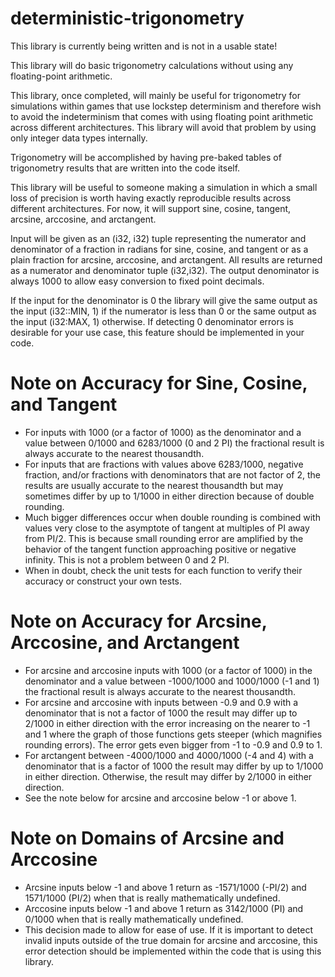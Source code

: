 # deterministic-trigonometry

This library is currently being written and is not in a usable state!
 
This library will do basic trigonometry calculations without using any floating-point arithmetic. 

This library, once completed, will mainly be useful for trigonometry for simulations within games that use lockstep determinism and therefore wish to avoid the indeterminism that comes with using floating point arithmetic across different architectures. This library will avoid that problem by using only integer data types internally.

Trigonometry will be accomplished by having pre-baked tables of trigonometry results that are written into the code itself.

This library will be useful to someone making a simulation in which a small loss of precision is worth having exactly reproducible results across different architectures. For now, it will support sine, cosine, tangent, arcsine, arccosine, and arctangent.

Input will be given as an (i32, i32) tuple representing the numerator and denominator of a fraction in radians for sine, cosine, and tangent or as a plain fraction for arcsine, arccosine, and arctangent. All results are returned as a numerator and denominator tuple (i32,i32). The output denominator is always 1000 to allow easy conversion to fixed point decimals.

If the input for the denominator is 0 the library will give the same output as the input (i32::MIN, 1) if the numerator is less than 0 or the same output as the input (i32:MAX, 1) otherwise. If detecting 0 denominator errors is desirable for your use case, this feature should be implemented in your code.

# Note on Accuracy for Sine, Cosine, and Tangent

 - For inputs with 1000 (or a factor of 1000) as the denominator and a value between 0/1000 and 6283/1000 (0 and 2 PI) the fractional result is always accurate to the nearest thousandth.
 - For inputs that are fractions with values above 6283/1000, negative fraction, and/or fractions with denominators that are not factor of 2, the results are usually accurate to the nearest thousandth but may sometimes differ by up to 1/1000 in either direction because of double rounding.
 - Much bigger differences occur when double rounding is combined with values very close to the asymptote of tangent at multiples of PI 
 away from PI/2. This is because small rounding error are amplified by the behavior of the tangent function approaching positive or negative infinity. This is not a problem between 0 and 2 PI. 
 - When in doubt, check the unit tests for each function to verify their accuracy or construct your own tests.

# Note on Accuracy for Arcsine, Arccosine, and Arctangent
 
 - For arcsine and arccosine inputs with 1000 (or a factor of 1000) in the denominator and a value between -1000/1000 and 1000/1000 (-1 and 1) the fractional result is always accurate to the nearest thousandth.
 - For arcsine and arccosine with inputs between -0.9 and 0.9 with a denominator that is not a factor of 1000 the result may differ up to 2/1000 in either direction with the error increasing on the nearer to -1 and 1 where the graph of those functions gets steeper (which magnifies rounding errors). The error gets even bigger from -1 to -0.9 and 0.9 to 1.
 - For arctangent between -4000/1000 and 4000/1000 (-4 and 4) with a denominator that is a factor of 1000 the result may differ by
 up to 1/1000 in either direction. Otherwise, the result may differ by 2/1000 in either direction. 
 - See the note below for arcsine and arccosine below -1 or above 1.

# Note on Domains of Arcsine and Arccosine

 - Arcsine inputs below -1 and above 1 return as -1571/1000 (-PI/2) and 1571/1000 (PI/2) when that is really mathematically undefined.
 - Arccosine inputs below -1 and above 1 return as 3142/1000 (PI) and 0/1000 when that is really mathematically undefined.
 - This decision made to allow for ease of use. If it is important to detect invalid inputs outside of the true domain for arcsine and arccosine, this error detection should be implemented within the code that is using this library.
